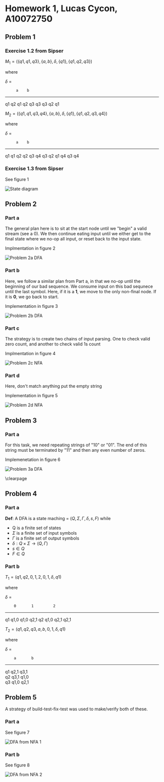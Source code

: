 # Homework 1, Lucas Cycon, A10072750

## Problem 1

### Exercise 1.2 from Sipser

$M_1 = (\{q1, q1, q3\}, \{a,b\}, \delta, \{q1\}, \{q1, q2, q3\})$

where

$\delta$ =

         a    b
----     ---- -----
q1       q2   q1
q2       q3   q3
q3       q2   q1

$M_2 = (\{q1, q1, q3, q4\}, \{a,b\}, \delta, \{q1\}, \{q1, q2, q3, q4\})$

where

$\delta$ =

         a    b
----     ---- -----
q1       q1   q2
q2       q3   q4
q3       q2   q1
q4       q3   q4

### Exercise 1.3 from Sipser

See figure 1

![State diagram](problem1.jpg)

## Problem 2

### Part a

The general plan here is to sit at the start node until we "begin" a valid
stream (see a 0).  We then continue eating input until we either get to the
final state where we no-op all input, or reset back to the input state.

Implmentation in figure 2

![Problem 2a DFA](problem2a.jpg)

### Part b

Here, we follow a similar plan from Part a, in that we no-op until the
beginning of our bad sequence.  We consume input on this bad sequnece until the
last symbol.  Here, if it is a **1**, we move to the only non-final node. If it
is **0**, we go back to start.

Implementation in figure 3

![Problem 2b DFA](problem2b.jpg)

### Part c

The strategy is to create two chains of input parsing. One to check valid zero
count, and another to check valid 1s count

Implmentation in figure 4

![Problem 2c NFA](problem2c.jpg)

### Part d

Here, don't match anything put the empty string

Implementation in figure 5

![Problem 2d NFA](problem2d.jpg)

## Problem 3

### Part a

For this task, we need repeating strings of "10" or "01".  The end of this
string must be terminated by "11" and then any even number of zeros.

Implemenetation in figure 6

![Problem 3a DFA](problem3a.jpg)

\clearpage

## Problem 4

### Part a

**Def**: A DFA is a state maching = $(Q,\Sigma,\Gamma,\delta,s,F)$ while

- Q is a finite set of states
- $\Sigma$ is a finite set of input symbols
- $\Gamma$ is a finite set of output symbols
- $\delta: Q \times \Sigma \rightarrow (Q,\Gamma)$
- $s \in Q$
- $F \in Q$

### Part b

$T_1 = ({q1, q2}, {0, 1, 2}, {0, 1}, \delta, q1)$

where

$\delta$ = 

        0       1         2
-----   ------  -------   ---------
q1      q1,0    q1,0      q2,1
q2      q1,0    q2,1      q2,1

$T_2 = ({q1, q2, q3}, {a, b}, {0, 1}, \delta, q1)$

where

$\delta$ = 

        a       b     
-----   ------  ------
q1      q2,1    q3,1  
q2      q3,1    q1,0  
q3      q1,0    q2,1

## Problem 5

A strategy of build-test-fix-test was used to make/verify both of these.

### Part a

See figure 7

![DFA from NFA 1](problem5a.jpg)

### Part b

See figure 8

![DFA from NFA 2](problem5b.jpg)
